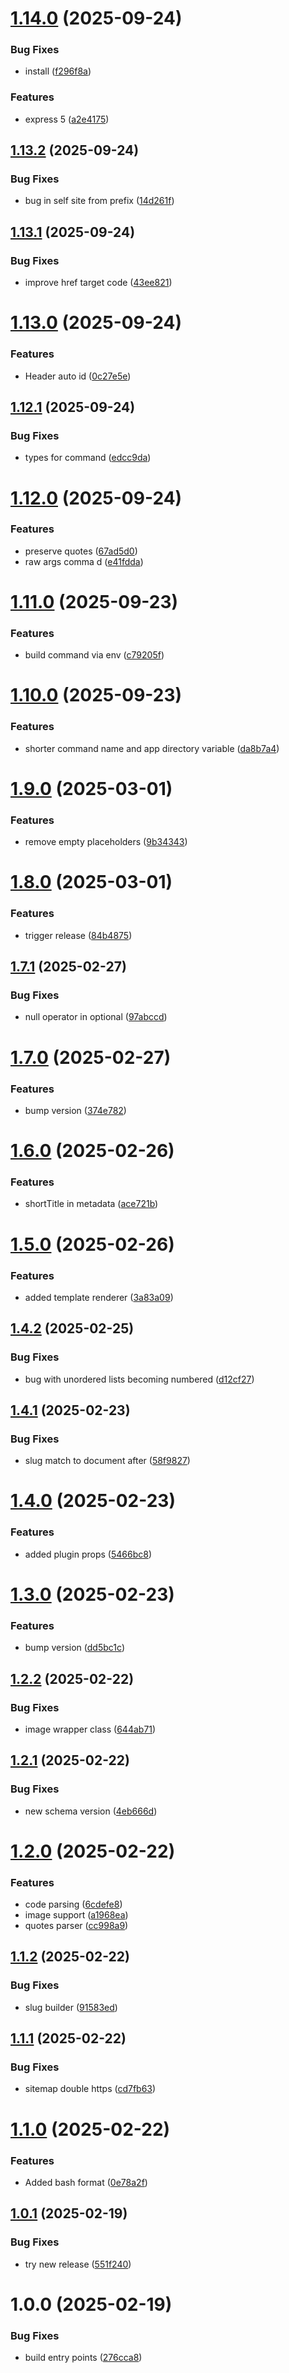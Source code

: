 # [1.14.0](https://github.com/js20org/markdown-site/compare/v1.13.2...v1.14.0) (2025-09-24)


### Bug Fixes

* install ([f296f8a](https://github.com/js20org/markdown-site/commit/f296f8a3e1e7ddd24a3a5c51b5c51cc369fd446c))


### Features

* express 5 ([a2e4175](https://github.com/js20org/markdown-site/commit/a2e41752c32a3edec977fd8b5bc4d26f40327453))

## [1.13.2](https://github.com/js20org/markdown-site/compare/v1.13.1...v1.13.2) (2025-09-24)


### Bug Fixes

* bug in self site from prefix ([14d261f](https://github.com/js20org/markdown-site/commit/14d261f5370bed5dc4cb71f3bd9f4102148668b5))

## [1.13.1](https://github.com/js20org/markdown-site/compare/v1.13.0...v1.13.1) (2025-09-24)


### Bug Fixes

* improve href target code ([43ee821](https://github.com/js20org/markdown-site/commit/43ee82139bd115c794489e75c18566a88d1d8907))

# [1.13.0](https://github.com/js20org/markdown-site/compare/v1.12.1...v1.13.0) (2025-09-24)


### Features

* Header auto id ([0c27e5e](https://github.com/js20org/markdown-site/commit/0c27e5eb5b165fbad92cd764c278e0f7f7fee328))

## [1.12.1](https://github.com/js20org/markdown-site/compare/v1.12.0...v1.12.1) (2025-09-24)


### Bug Fixes

* types for command ([edcc9da](https://github.com/js20org/markdown-site/commit/edcc9dafb9691cf37e2d600797f66c39f1ea3ef6))

# [1.12.0](https://github.com/js20org/markdown-site/compare/v1.11.0...v1.12.0) (2025-09-24)


### Features

* preserve quotes ([67ad5d0](https://github.com/js20org/markdown-site/commit/67ad5d027d111d79b22cc931020d9d7a26f20b41))
* raw args comma d ([e41fdda](https://github.com/js20org/markdown-site/commit/e41fddafd7da54a0cb960d9b41eac9c6ce91234b))

# [1.11.0](https://github.com/js20org/markdown-site/compare/v1.10.0...v1.11.0) (2025-09-23)


### Features

* build command via env ([c79205f](https://github.com/js20org/markdown-site/commit/c79205feeb9307ab5d144652fadc4428d23942fc))

# [1.10.0](https://github.com/js20org/markdown-site/compare/v1.9.0...v1.10.0) (2025-09-23)


### Features

* shorter command name and app directory variable ([da8b7a4](https://github.com/js20org/markdown-site/commit/da8b7a4dc16100931e602745ae500d67342a6a9a))

# [1.9.0](https://github.com/js20org/markdown-site/compare/v1.8.0...v1.9.0) (2025-03-01)


### Features

* remove empty placeholders ([9b34343](https://github.com/js20org/markdown-site/commit/9b34343a1ab6bd17107de927b08da958f730600b))

# [1.8.0](https://github.com/js20org/markdown-site/compare/v1.7.1...v1.8.0) (2025-03-01)


### Features

* trigger release ([84b4875](https://github.com/js20org/markdown-site/commit/84b4875b760b642b125707abe9533252225f7c67))

## [1.7.1](https://github.com/js20org/markdown-site/compare/v1.7.0...v1.7.1) (2025-02-27)


### Bug Fixes

* null operator in optional ([97abccd](https://github.com/js20org/markdown-site/commit/97abccd64e1ab780ed2633459c0bb03763d26396))

# [1.7.0](https://github.com/js20org/markdown-site/compare/v1.6.0...v1.7.0) (2025-02-27)


### Features

* bump version ([374e782](https://github.com/js20org/markdown-site/commit/374e782f66550343dd3d2cd103e6f3128a991fc7))

# [1.6.0](https://github.com/js20org/markdown-site/compare/v1.5.0...v1.6.0) (2025-02-26)


### Features

* shortTitle in metadata ([ace721b](https://github.com/js20org/markdown-site/commit/ace721bb61575cb2c3e448642844e920e67bd396))

# [1.5.0](https://github.com/js20org/markdown-site/compare/v1.4.2...v1.5.0) (2025-02-26)


### Features

* added template renderer ([3a83a09](https://github.com/js20org/markdown-site/commit/3a83a0902e71bc082012fd0d74ce654d13534c1b))

## [1.4.2](https://github.com/js20org/markdown-site/compare/v1.4.1...v1.4.2) (2025-02-25)


### Bug Fixes

* bug with unordered lists becoming numbered ([d12cf27](https://github.com/js20org/markdown-site/commit/d12cf276ca5d51bd0379d0b99aeef835e3fb5ca9))

## [1.4.1](https://github.com/js20org/markdown-site/compare/v1.4.0...v1.4.1) (2025-02-23)


### Bug Fixes

* slug match to document after ([58f9827](https://github.com/js20org/markdown-site/commit/58f98271769f6fed9d3e65c0672955838596f47e))

# [1.4.0](https://github.com/js20org/markdown-site/compare/v1.3.0...v1.4.0) (2025-02-23)


### Features

* added plugin props ([5466bc8](https://github.com/js20org/markdown-site/commit/5466bc8f6fd7130004bfbd365c6d3d9fbb151b9d))

# [1.3.0](https://github.com/js20org/markdown-site/compare/v1.2.2...v1.3.0) (2025-02-23)


### Features

* bump version ([dd5bc1c](https://github.com/js20org/markdown-site/commit/dd5bc1c2c7f1691ad164d6f0d93f1d4ab745f4bf))

## [1.2.2](https://github.com/js20org/markdown-site/compare/v1.2.1...v1.2.2) (2025-02-22)


### Bug Fixes

* image wrapper class ([644ab71](https://github.com/js20org/markdown-site/commit/644ab716b9a389c8c8eff2a98db97616c91302f0))

## [1.2.1](https://github.com/js20org/markdown-site/compare/v1.2.0...v1.2.1) (2025-02-22)


### Bug Fixes

* new schema version ([4eb666d](https://github.com/js20org/markdown-site/commit/4eb666d70cec6693e2c8b24ad472182e83fb17b8))

# [1.2.0](https://github.com/js20org/markdown-site/compare/v1.1.2...v1.2.0) (2025-02-22)


### Features

* code parsing ([6cdefe8](https://github.com/js20org/markdown-site/commit/6cdefe821fb04dc3f2039546869dc6ac4605e059))
* image support ([a1968ea](https://github.com/js20org/markdown-site/commit/a1968eabe77fefcb45becaa26a4d7280264e1c42))
* quotes parser ([cc998a9](https://github.com/js20org/markdown-site/commit/cc998a933bf45d6d936c963749e828475cf9b922))

## [1.1.2](https://github.com/js20org/markdown-site/compare/v1.1.1...v1.1.2) (2025-02-22)


### Bug Fixes

* slug builder ([91583ed](https://github.com/js20org/markdown-site/commit/91583edb6e97f8ea93dbf10bb6456245a6adcc06))

## [1.1.1](https://github.com/js20org/markdown-site/compare/v1.1.0...v1.1.1) (2025-02-22)


### Bug Fixes

* sitemap double https ([cd7fb63](https://github.com/js20org/markdown-site/commit/cd7fb63738044c676e9d6c0159dfc91c9f8046be))

# [1.1.0](https://github.com/js20org/markdown-site/compare/v1.0.1...v1.1.0) (2025-02-22)


### Features

* Added bash format ([0e78a2f](https://github.com/js20org/markdown-site/commit/0e78a2fe0e2fbab25bf1d6d3e2d2c677f3d9224a))

## [1.0.1](https://github.com/js20org/markdown-site/compare/v1.0.0...v1.0.1) (2025-02-19)


### Bug Fixes

* try new release ([551f240](https://github.com/js20org/markdown-site/commit/551f2404c08034017f138eab06c326357976dfd4))

# 1.0.0 (2025-02-19)


### Bug Fixes

* build entry points ([276cca8](https://github.com/js20org/markdown-site/commit/276cca817de1d4beb4bb7526ef23f5c7f23a07f4))
